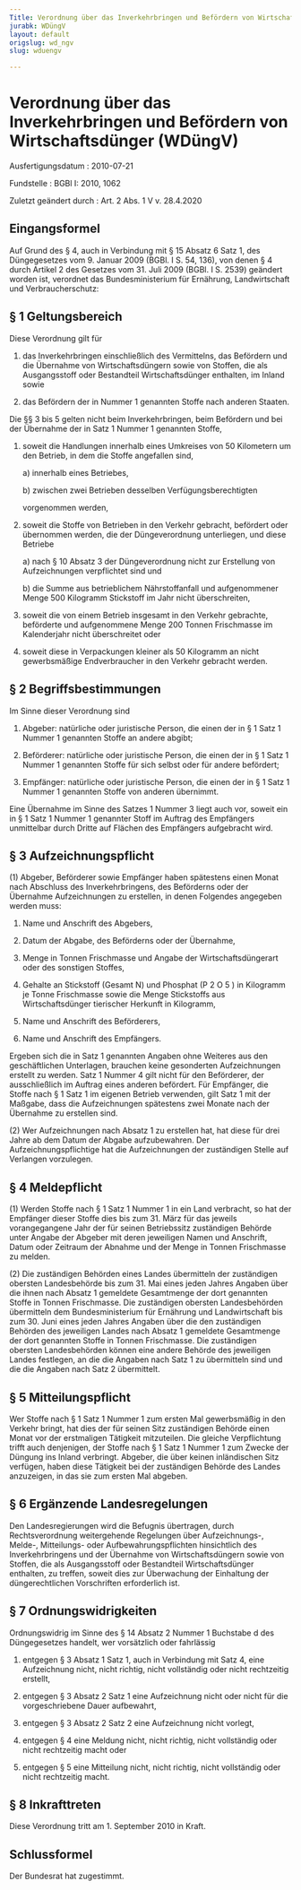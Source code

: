 ```yaml
---
Title: Verordnung über das Inverkehrbringen und Befördern von Wirtschaftsdünger
jurabk: WDüngV
layout: default
origslug: wd_ngv
slug: wduengv

---
```


# Verordnung über das Inverkehrbringen und Befördern von Wirtschaftsdünger (WDüngV)

Ausfertigungsdatum
:   2010-07-21

Fundstelle
:   BGBl I: 2010, 1062

Zuletzt geändert durch
:   Art. 2 Abs. 1 V v. 28.4.2020

[^F774435_01_BJNR106200010]:     Die Verpflichtungen aus der Richtlinie 98/34/EG des Europäischen Parlaments und des Rates vom 22. Juni 1998 über ein Informationsverfahren auf dem Gebiet der Normen und technischen Vorschriften und der Vorschriften für die Dienste der Informationsgesellschaft (ABl. L 204 vom 21.7.1998, S. 37), die zuletzt durch die Richtlinie 2006/96/EG (ABl. L 363 vom 20.12.2006, S. 81) geändert worden ist, sind beachtet worden.


## Eingangsformel

Auf Grund des § 4, auch in Verbindung mit § 15 Absatz 6 Satz 1, des Düngegesetzes vom 9. Januar 2009 (BGBl. I S. 54, 136), von denen § 4 durch Artikel 2 des Gesetzes vom 31. Juli 2009 (BGBl. I S. 2539) geändert worden ist, verordnet das Bundesministerium für Ernährung, Landwirtschaft und Verbraucherschutz:


## § 1 Geltungsbereich

Diese Verordnung gilt für

1.  das Inverkehrbringen einschließlich des Vermittelns, das Befördern und die Übernahme von Wirtschaftsdüngern sowie von Stoffen, die als Ausgangsstoff oder Bestandteil Wirtschaftsdünger enthalten, im Inland sowie


2.  das Befördern der in Nummer 1 genannten Stoffe nach anderen Staaten.



Die §§ 3 bis 5 gelten nicht beim Inverkehrbringen, beim Befördern und bei der Übernahme der in Satz 1 Nummer 1 genannten Stoffe,

1.  soweit die Handlungen innerhalb eines Umkreises von 50 Kilometern um den Betrieb, in dem die Stoffe angefallen sind,

    a)  innerhalb eines Betriebes,


    b)  zwischen zwei Betrieben desselben Verfügungsberechtigten



    vorgenommen werden,


2.  soweit die Stoffe von Betrieben in den Verkehr gebracht, befördert oder übernommen werden, die der Düngeverordnung unterliegen, und diese Betriebe

    a)  nach § 10 Absatz 3 der Düngeverordnung nicht zur Erstellung von Aufzeichnungen verpflichtet sind und


    b)  die Summe aus betrieblichem Nährstoffanfall und aufgenommener Menge 500 Kilogramm Stickstoff im Jahr nicht überschreiten,





3.  soweit die von einem Betrieb insgesamt in den Verkehr gebrachte, beförderte und aufgenommene Menge 200 Tonnen Frischmasse im Kalenderjahr nicht überschreitet oder


4.  soweit diese in Verpackungen kleiner als 50 Kilogramm an nicht gewerbsmäßige Endverbraucher in den Verkehr gebracht werden.





## § 2 Begriffsbestimmungen

Im Sinne dieser Verordnung sind

1.  Abgeber: natürliche oder juristische Person, die einen der in § 1 Satz 1 Nummer 1 genannten Stoffe an andere abgibt;


2.  Beförderer: natürliche oder juristische Person, die einen der in § 1 Satz 1 Nummer 1 genannten Stoffe für sich selbst oder für andere befördert;


3.  Empfänger: natürliche oder juristische Person, die einen der in § 1 Satz 1 Nummer 1 genannten Stoffe von anderen übernimmt.



Eine Übernahme im Sinne des Satzes 1 Nummer 3 liegt auch vor, soweit ein in § 1 Satz 1 Nummer 1 genannter Stoff im Auftrag des Empfängers unmittelbar durch Dritte auf Flächen des Empfängers aufgebracht wird.


## § 3 Aufzeichnungspflicht

(1) Abgeber, Beförderer sowie Empfänger haben spätestens einen Monat nach Abschluss des Inverkehrbringens, des Beförderns oder der Übernahme Aufzeichnungen zu erstellen, in denen Folgendes angegeben werden muss:

1.  Name und Anschrift des Abgebers,


2.  Datum der Abgabe, des Beförderns oder der Übernahme,


3.  Menge in Tonnen Frischmasse und Angabe der Wirtschaftsdüngerart oder des sonstigen Stoffes,


4.  Gehalte an Stickstoff (Gesamt N) und Phosphat (P
    2                   O
    5                   ) in Kilogramm je Tonne Frischmasse sowie die Menge Stickstoffs aus Wirtschaftsdünger tierischer Herkunft in Kilogramm,


5.  Name und Anschrift des Beförderers,


6.  Name und Anschrift des Empfängers.



Ergeben sich die in Satz 1 genannten Angaben ohne Weiteres aus den geschäftlichen Unterlagen, brauchen keine gesonderten Aufzeichnungen erstellt zu werden. Satz 1 Nummer 4 gilt nicht für den Beförderer, der ausschließlich im Auftrag eines anderen befördert. Für Empfänger, die Stoffe nach § 1 Satz 1 im eigenen Betrieb verwenden, gilt Satz 1 mit der Maßgabe, dass die Aufzeichnungen spätestens zwei Monate nach der Übernahme zu erstellen sind.

(2) Wer Aufzeichnungen nach Absatz 1 zu erstellen hat, hat diese für drei Jahre ab dem Datum der Abgabe aufzubewahren. Der Aufzeichnungspflichtige hat die Aufzeichnungen der zuständigen Stelle auf Verlangen vorzulegen.


## § 4 Meldepflicht

(1) Werden Stoffe nach § 1 Satz 1 Nummer 1 in ein Land verbracht, so hat der Empfänger dieser Stoffe dies bis zum 31. März für das jeweils vorangegangene Jahr der für seinen Betriebssitz zuständigen Behörde unter Angabe der Abgeber mit deren jeweiligen Namen und Anschrift, Datum oder Zeitraum der Abnahme und der Menge in Tonnen Frischmasse zu melden.

(2) Die zuständigen Behörden eines Landes übermitteln der zuständigen obersten Landesbehörde bis zum 31. Mai eines jeden Jahres Angaben über die ihnen nach Absatz 1 gemeldete Gesamtmenge der dort genannten Stoffe in Tonnen Frischmasse. Die zuständigen obersten Landesbehörden übermitteln dem Bundesministerium für Ernährung und Landwirtschaft bis zum 30. Juni eines jeden Jahres Angaben über die den zuständigen Behörden des jeweiligen Landes nach Absatz 1 gemeldete Gesamtmenge der dort genannten Stoffe in Tonnen Frischmasse. Die zuständigen obersten Landesbehörden können eine andere Behörde des jeweiligen Landes festlegen, an die die Angaben nach Satz 1 zu übermitteln sind und die die Angaben nach Satz 2 übermittelt.


## § 5 Mitteilungspflicht

Wer Stoffe nach § 1 Satz 1 Nummer 1 zum ersten Mal gewerbsmäßig in den Verkehr bringt, hat dies der für seinen Sitz zuständigen Behörde einen Monat vor der erstmaligen Tätigkeit mitzuteilen. Die gleiche Verpflichtung trifft auch denjenigen, der Stoffe nach § 1 Satz 1 Nummer 1 zum Zwecke der Düngung ins Inland verbringt. Abgeber, die über keinen inländischen Sitz verfügen, haben diese Tätigkeit bei der zuständigen Behörde des Landes anzuzeigen, in das sie zum ersten Mal abgeben.


## § 6 Ergänzende Landesregelungen

Den Landesregierungen wird die Befugnis übertragen, durch Rechtsverordnung weitergehende Regelungen über Aufzeichnungs-, Melde-, Mitteilungs- oder Aufbewahrungspflichten hinsichtlich des Inverkehrbringens und der Übernahme von Wirtschaftsdüngern sowie von Stoffen, die als Ausgangsstoff oder Bestandteil Wirtschaftsdünger enthalten, zu treffen, soweit dies zur Überwachung der Einhaltung der düngerechtlichen Vorschriften erforderlich ist.


## § 7 Ordnungswidrigkeiten

Ordnungswidrig im Sinne des § 14 Absatz 2 Nummer 1 Buchstabe d des Düngegesetzes handelt, wer vorsätzlich oder fahrlässig

1.  entgegen § 3 Absatz 1 Satz 1, auch in Verbindung mit Satz 4, eine Aufzeichnung nicht, nicht richtig, nicht vollständig oder nicht rechtzeitig erstellt,


2.  entgegen § 3 Absatz 2 Satz 1 eine Aufzeichnung nicht oder nicht für die vorgeschriebene Dauer aufbewahrt,


3.  entgegen § 3 Absatz 2 Satz 2 eine Aufzeichnung nicht vorlegt,


4.  entgegen § 4 eine Meldung nicht, nicht richtig, nicht vollständig oder nicht rechtzeitig macht oder


5.  entgegen § 5 eine Mitteilung nicht, nicht richtig, nicht vollständig oder nicht rechtzeitig macht.





## § 8 Inkrafttreten

Diese Verordnung tritt am 1. September 2010 in Kraft.


## Schlussformel

Der Bundesrat hat zugestimmt.

